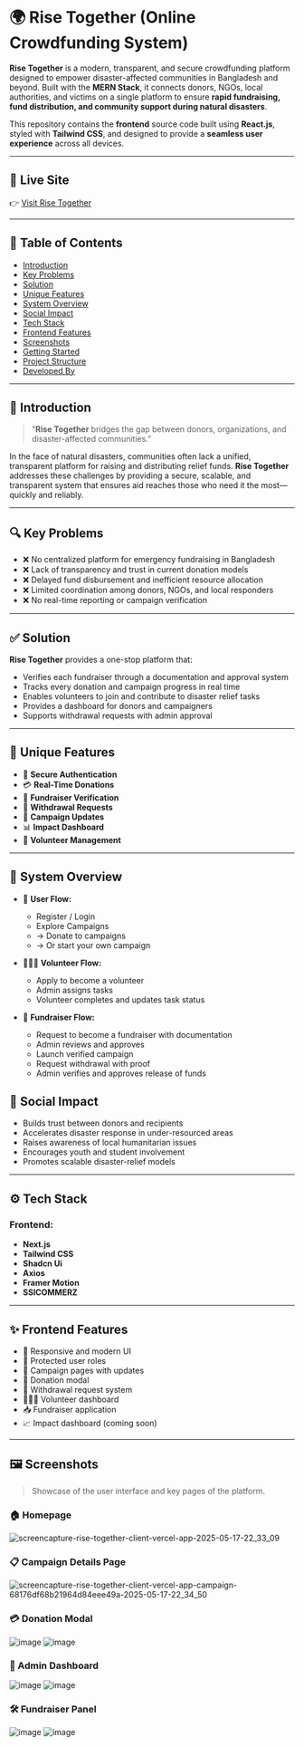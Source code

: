 # 🌍 Rise Together (Online Crowdfunding System)

**Rise Together** is a modern, transparent, and secure crowdfunding platform designed to empower disaster-affected communities in Bangladesh and beyond. Built with the **MERN Stack**, it connects donors, NGOs, local authorities, and victims on a single platform to ensure **rapid fundraising, fund distribution, and community support during natural disasters**.

This repository contains the **frontend** source code built using **React.js**, styled with **Tailwind CSS**, and designed to provide a **seamless user experience** across all devices.

---

## 🔗 Live Site

👉 [Visit Rise Together](https://rise-together-client.vercel.app/)

---

## 📌 Table of Contents

- [Introduction](#introduction)
- [Key Problems](#key-problems)
- [Solution](#solution)
- [Unique Features](#unique-features)
- [System Overview](#system-overview)
- [Social Impact](#social-impact)
- [Tech Stack](#tech-stack)
- [Frontend Features](#frontend-features)
- [Screenshots](#screenshots)
- [Getting Started](#getting-started)
- [Project Structure](#project-structure)
- [Developed By](#developed-by)

---

## 🧭 Introduction

> “**Rise Together** bridges the gap between donors, organizations, and disaster-affected communities.”

In the face of natural disasters, communities often lack a unified, transparent platform for raising and distributing relief funds. **Rise Together** addresses these challenges by providing a secure, scalable, and transparent system that ensures aid reaches those who need it the most—quickly and reliably.

---

## 🔍 Key Problems

- ❌ No centralized platform for emergency fundraising in Bangladesh
- ❌ Lack of transparency and trust in current donation models
- ❌ Delayed fund disbursement and inefficient resource allocation
- ❌ Limited coordination among donors, NGOs, and local responders
- ❌ No real-time reporting or campaign verification

---

## ✅ Solution

**Rise Together** provides a one-stop platform that:
- Verifies each fundraiser through a documentation and approval system
- Tracks every donation and campaign progress in real time
- Enables volunteers to join and contribute to disaster relief tasks
- Provides a dashboard for donors and campaigners
- Supports withdrawal requests with admin approval

---

## 🌟 Unique Features

- 🔐 **Secure Authentication**
- 💳 **Real-Time Donations**
- 🧾 **Fundraiser Verification**
- 🔄 **Withdrawal Requests**
- 📢 **Campaign Updates**
- 📊 **Impact Dashboard**
- 👥 **Volunteer Management**

---

## 🔧 System Overview

- 👤 **User Flow:**
  - Register / Login
  - Explore Campaigns
  - → Donate to campaigns  
  - → Or start your own campaign

- 🧑‍🤝‍🧑 **Volunteer Flow:**
  - Apply to become a volunteer
  - Admin assigns tasks
  - Volunteer completes and updates task status

- 🧾 **Fundraiser Flow:**
  - Request to become a fundraiser with documentation
  - Admin reviews and approves
  - Launch verified campaign
  - Request withdrawal with proof
  - Admin verifies and approves release of funds
## 💞 Social Impact

- Builds trust between donors and recipients
- Accelerates disaster response in under-resourced areas
- Raises awareness of local humanitarian issues
- Encourages youth and student involvement
- Promotes scalable disaster-relief models

---

## ⚙️ Tech Stack

### Frontend:
- **Next.js**
- **Tailwind CSS**
- **Shadcn Ui**
- **Axios**
- **Framer Motion**
- **SSlCOMMERZ**

---

## ✨ Frontend Features

- 🎨 Responsive and modern UI
- 🔐 Protected user roles
- 📃 Campaign pages with updates
- 💸 Donation modal
- 🧾 Withdrawal request system
- 🧑‍🤝‍🧑 Volunteer dashboard
- 📥 Fundraiser application
- 📈 Impact dashboard (coming soon)

---

## 🖼️ Screenshots

> Showcase of the user interface and key pages of the platform.

### 🏠 Homepage
![screencapture-rise-together-client-vercel-app-2025-05-17-22_33_09](https://github.com/user-attachments/assets/f28cb983-d7d5-40fa-b82d-e0624ce5bda4)

### 📋 Campaign Details Page
![screencapture-rise-together-client-vercel-app-campaign-68176df68b21964d84eee49a-2025-05-17-22_34_50](https://github.com/user-attachments/assets/42e10694-12f0-4a24-b12d-6af727e1b0b4)


### 💳 Donation Modal
![image](https://github.com/user-attachments/assets/7eb7bc63-f9c7-46e0-9485-ba72472cda03)
![image](https://github.com/user-attachments/assets/9216c328-e725-4b9b-b534-84fe6a0f5bbb)


### 🧍 Admin Dashboard
![image](https://github.com/user-attachments/assets/880e9fb5-c6fe-4232-a870-f005e426c9d6)
![image](https://github.com/user-attachments/assets/7dfb68dc-3c54-4406-b726-0c98d60345b6)


### 🛠️ Fundraiser Panel
![image](https://github.com/user-attachments/assets/d742bff5-dba8-48de-bede-532370773d7b)
![image](https://github.com/user-attachments/assets/7a6a144f-2452-463b-9518-7998bc389502)


